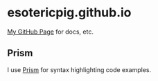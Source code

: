 # esotericpig.github.io

[My GitHub Page](https://esotericpig.github.io/index.html) for docs, etc.

## Prism

I use [Prism](https://prismjs.com/download.html#themes=prism-coy&languages=markup+css+clike+javascript+bash+ruby+markup-templating+erb+git+groovy+ini+java+javastacktrace+javadoclike+kotlin+markdown+makefile+properties+python+javadoc+yaml+regex+wiki&plugins=line-highlight+line-numbers+autolinker+toolbar+command-line+show-language+copy-to-clipboard) for syntax highlighting code examples.
